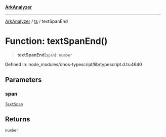 [**ArkAnalyzer**](../../../../README.md)

***

[ArkAnalyzer](../../../../globals.md) / [ts](../README.md) / textSpanEnd

# Function: textSpanEnd()

> **textSpanEnd**(`span`): `number`

Defined in: node\_modules/ohos-typescript/lib/typescript.d.ts:4640

## Parameters

### span

[`TextSpan`](../interfaces/TextSpan.md)

## Returns

`number`
